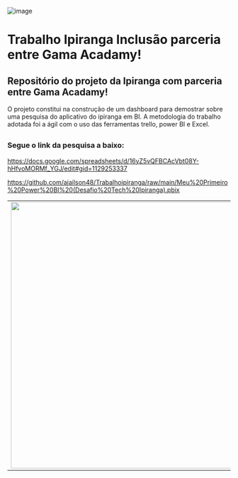 ![image](https://github.com/ajailson48/trabalho-ipiranga-inclusao/assets/76658794/d02e3316-a1e7-446f-80d1-9ae17f8e681d)

# Trabalho Ipiranga Inclusão parceria entre Gama Acadamy!

## Repositório do projeto da Ipiranga com parceria entre Gama Acadamy!

O projeto constitui na construção de um dashboard para demostrar sobre uma pesquisa do aplicativo do ipiranga em BI.
A metodologia do trabalho adotada foi a ágil com o uso das ferramentas trello, power BI e Excel.

##
 ### Segue o link da pesquisa a baixo:

 
https://docs.google.com/spreadsheets/d/16yZ5vQFBCAcVbt08Y-hHfvoMORMf_YGJ/edit#gid=1129253337

https://github.com/ajailson48/Trabalhoipiranga/raw/main/Meu%20Primeiro%20Power%20BI%20(Desafio%20Tech%20Ipiranga).pbix

<table>
    <tbody>
    <tr>
      <td>
          <a href="https://app.powerbi.com/reportEmbed?reportId=9ff859cf-47d4-4d43-b640-db451d2056e5&autoAuth=true&ctid=da49a844-e2e3-40af-86a6-c3819d704f49">
          		<img width="600" src="https://procenge.com.br/wp-content/uploads/2017/09/Eficiencia-Operacional-768x389.jpg">
          </a>
      </td>
      <td>    
        <ul>
         <li>500+ UI components</li>
         <li>117+ design blocks</li>         
         <li>Dark mode support</li>      
         <li>Easy theming & customization</li>
         <li>Simple, 1 minute install</li>    
         <li>Free for personal & commercial use</li>
        </ul>
        <p><b><a href="https://tailwind-elements.com/docs/standard/getting-started/quick-start/">Get started with Tailwind Elements now!</a></b></p>
      </td>
    </tr>
   </tbody>
  </table>
